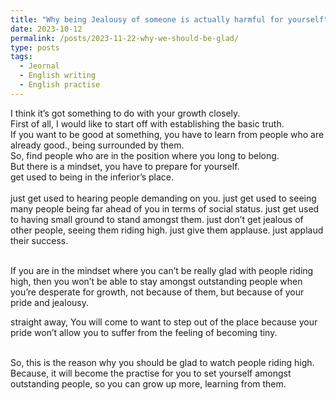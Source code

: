 ```yaml
---
title: "Why being Jealousy of someone is actually harmful for yourself"
date: 2023-10-12
permalink: /posts/2023-11-22-why-we-should-be-glad/
type: posts
tags:
  - Jeornal
  - English writing
  - English practise
---
```


I think it’s got something to do with your growth closely.  
First of all, I would like to start off with establishing the basic truth.  
If you want to be good at something, you have to learn from people who are already good., being surrounded by them.
<br/>
So, find people who are in the position where you long to belong.  
But there is a mindset, you have to prepare for yourself.  
get used to being in the inferior’s place.  
<br/>
just get used to hearing people demanding on you.
just get used to seeing many people being far ahead of you in terms of social status.
just get used to having small ground to stand amongst them.
just don’t get jealous of other people, seeing them riding high.
just give them applause.
just applaud their success.

<br/>
If you are in the mindset where you can’t be really glad with people riding high,  
then you won’t be able to stay amongst outstanding people when you’re desperate for growth, not because of them, but because of your pride and jealousy.

straight away, You will come to want to step out of the place because your pride won’t allow you to suffer from the feeling of becoming tiny.

<br/>
So, this is the reason why you should be glad to watch people riding high.
Because, it will become the practise for you to set yourself amongst outstanding people, so you can grow up more, learning from them.
